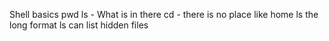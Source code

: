 Shell basics pwd
ls - What is in there
cd - there is no place like home
ls the long format
ls can list hidden files
